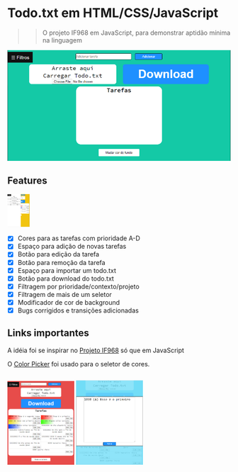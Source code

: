 # Todo.txt em HTML/CSS/JavaScript
>> O projeto IF968 em JavaScript, para demonstrar aptidão mínima na linguagem

<img style='width=100%' src='.github/empty.png'>

## Features
<img style='width:10%; align:right' src='.github/filter.png'>

- [x] Cores para as tarefas com prioridade A-D
- [x] Espaço para adição de novas tarefas
- [x] Botão para edição da tarefa
- [x] Botão para remoção da tarefa
- [x] Espaço para importar um todo.txt
- [x] Botão para download do todo.txt
- [x] Filtragem por prioridade/contexto/projeto
- [x] Filtragem de mais de um seletor
- [x] Modificador de cor de background
- [x] Bugs corrigidos e transições adicionadas

## Links importantes
A idéia foi se inspirar no [Projeto IF968](https://github.com/JDaniloC/Projeto-IF968-2019) só que em JavaScript

O [Color Picker](https://github.com/jillix/piklor.js/) foi usado para o seletor de cores.

<p style='float:left'>
  <img style='width:30%' src='.github/full.png'>
  <img style='width:30%' src='.github/edit.png'>
</p>
